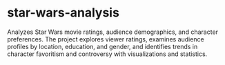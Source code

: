 # star-wars-analysis
Analyzes Star Wars movie ratings, audience demographics, and character preferences. The project explores viewer ratings, examines audience profiles by location, education, and gender, and identifies trends in character favoritism and controversy with visualizations and statistics.
